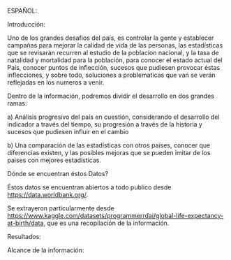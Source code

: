 ESPAÑOL:

Introducción:

Uno de los grandes desafios del país, es controlar la gente y establecer campañas para mejorar la calidad de vida de las personas, las estadísticas que se revisarán recurren al estudio de la poblacion nacional, y la tasa
de natalidad y mortalidad para la población, para conocer el estado actual del País, conocer puntos de inflección, sucesos que pudiesen provocar éstas inflecciones, y sobre todo, soluciones a problematicas que van 
se verán reflejadas en los numeros a venir.

Dentro de la información, podremos dividir el desarrollo en dos grandes ramas:

a) Análisis progresivo del país en cuestión, considerando el desarrollo del indicador a través del tiempo, su progresión a través de la historia y sucesos que pudiesen influir en el cambio

b) Una comparación de las estadísticas con otros países, conocer que diferencias existen, y las posibles mejoras que se pueden imitar de los paises con mejores estadísticas.

Dónde se encuentran éstos Datos?

Éstos datos se encuentran abiertos a todo publico desde https://data.worldbank.org/.

Se extrayeron particularmente desde https://www.kaggle.com/datasets/programmerrdai/global-life-expectancy-at-birth/data, que es una recopilación de la información.

Resultados:



Alcance de la información:
